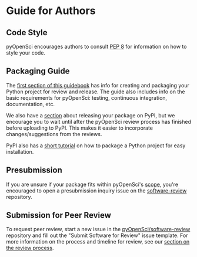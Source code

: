 # Guide for Authors

## Code Style

pyOpenSci encourages authors to consult [PEP 8](https://www.python.org/dev/peps/pep-0008/) for information on how to style your code.

## Packaging Guide

The [first section of this guidebook](../packaging/packaging_guide) has info for creating and packaging your Python project for review and release. The guide also includes info on the basic requirements for pyOpenSci: testing, continuous integration, documentation, etc.

We also have a [section](../maintenance/release) about releasing your package on PyPI, but we encourage you to wait until after the pyOpenSci review process has finished before uploading to PyPI. This makes it easier to incorporate changes/suggestions from the reviews.

PyPI also has a [short tutorial](https://packaging.python.org/tutorials/packaging-projects/) on how to package a Python project for easy installation.  

## Presubmission 
If you are unsure if your package fits within pyOpenSci's [scope](aims_scope), you're encouraged to open a presubmission inquiry issue on the [software-review](https://github.com/pyOpenSci/software-review) repository.

## Submission for Peer Review
To request peer review, start a new issue in the [pyOpenSci/software-review](https://github.com/pyOpenSci/software-review) repository and fill out the "Submit Software for Review" issue template. For more information on the process and timeline for review, see our [section on the review process](peer_review_proc).


